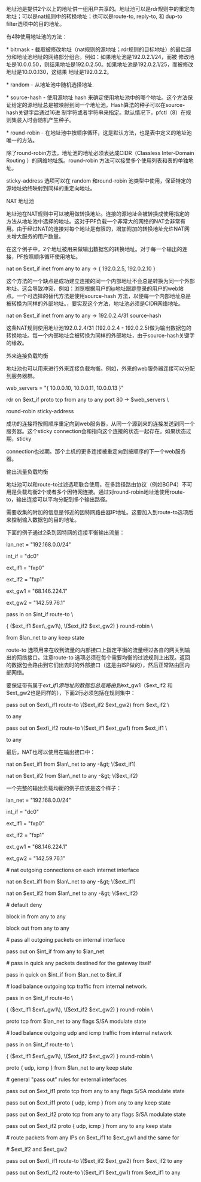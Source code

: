 地址池是提供2个以上的地址供一组用户共享的。地址池可以是rdr规则中的重定向地址；可以是nat规则中的转换地址；也可以是route-to, reply-to, 和 dup-to filter选项中的目的地址。 



有4种使用地址池的方法： 



\* bitmask - 截取被修改地址（nat规则的源地址；rdr规则的目标地址）的最后部分和地址池地址的网络部分组合。例如：如果地址池是192.0.2.1/24，而被 修改地址是10.0.0.50，则结果地址是192.0.2.50。如果地址池是192.0.2.1/25，而被修改地址是10.0.0.130，这结果 地址是192.0.2.2。 

\* random - 从地址池中随机选择地址. 

\* source-hash - 使用源地址 hash 来确定使用地址池中的哪个地址。这个方法保证给定的源地址总是被映射到同一个地址池。Hash算法的种子可以在source-hash关键字后通过16进 制字符或者字符串来指定。默认情况下，pfctl（8）在规则集装入时会随机产生种子。 

\* round-robin - 在地址池中按顺序循环，这是默认方法，也是表中定义的地址池唯一的方法。 



除了round-robin方法，地址池的地址必须表达成CIDR（Classless Inter-Domain Routing ）的网络地址族。round-robin 方法可以接受多个使用列表和表的单独地址。 



sticky-address 选项可以在 random 和round-robin 池类型中使用，保证特定的源地址始终映射到同样的重定向地址。 



NAT 地址池 



地址池在NAT规则中可以被用做转换地址。连接的源地址会被转换成使用指定的方法从地址池中选择的地址。这对于PF负载一个非常大的网络的NAT会非常有用。由于经过NAT的连接对每个地址是有限的，增加附加的转换地址允许NAT网关增大服务的用户数量。 



在这个例子中，2个地址被用来做输出数据包的转换地址。对于每一个输出的连接，PF按照顺序循环使用地址。 





nat on $ext\_if inet from any to any -&gt; { 192.0.2.5, 192.0.2.10 } 



这个方法的一个缺点是成功建立连接的同一个内部地址不会总是转换为同一个外部地址。这会导致冲突，例如：浏览根据用户的ip地址跟踪登录的用户的web站 点。一个可选择的替代方法是使用source-hash 方法，以便每一个内部地址总是被转换为同样的外部地址。，要实现这个方法，地址池必须是CIDR网络地址。 



nat on $ext\_if inet from any to any -&gt; 192.0.2.4/31 source-hash 



这条NAT规则使用地址池192.0.2.4/31 \(192.0.2.4 - 192.0.2.5\)做为输出数据包的转换地址。每一个内部地址会被转换为同样的外部地址，由于source-hash关键字的缘故。 



外来连接负载均衡 



地址池也可以用来进行外来连接负载均衡。例如，外来的web服务器连接可以分配到服务器群。 



web\_servers = "{ 10.0.0.10, 10.0.0.11, 10.0.0.13 }" 



rdr on $ext\_if proto tcp from any to any port 80 -&gt; $web\_servers \ 

round-robin sticky-address 



成功的连接将按照顺序重定向到web服务器，从同一个源到来的连接发送到同一个服务器。这个sticky connection会和指向这个连接的状态一起存在。如果状态过期，sticky 

connection也过期。那个主机的更多连接被重定向到按顺序的下一个web服务器。 



输出流量负载均衡 



地址池可以和route-to过滤选项联合使用，在多路径路由协议（例如BGP4）不可用是负载均衡2个或者多个因特网连接。通过对round-robin地址池使用route-to，输出连接可以平均分配到多个输出路径。 



需要收集的附加的信息是邻近的因特网路由器IP地址。这要加入到route-to选项后来控制输入数据包的目的地址。 



下面的例子通过2条到因特网的连接平衡输出流量： 



lan\_net = "192.168.0.0/24" 

int\_if = "dc0" 

ext\_if1 = "fxp0" 

ext\_if2 = "fxp1" 

ext\_gw1 = "68.146.224.1" 

ext\_gw2 = "142.59.76.1" 



pass in on $int\_if route-to \ 

{ \($ext\_if1 $ext\_gw1\), \($ext\_if2 $ext\_gw2\) } round-robin \ 

from $lan\_net to any keep state 



route-to 选项用来在收到流量的内部接口上指定平衡的流量经过各自的网关到输出的网络接口。注意route-to 选项必须在每个需要均衡的过滤规则上出现。返回的数据包会路由到它们出去时的外部接口（这是由ISP做的），然后正常路由回内部网络。 



要保证带有属于$ext\_if1源地址的数据包总是路由到$ext\_gw1（$ext\_if2 和 $ext\_gw2也是同样的），下面2行必须包括在规则集中： 



pass out on $ext\_if1 route-to \($ext\_if2 $ext\_gw2\) from $ext\_if2 \ 

to any 

pass out on $ext\_if2 route-to \($ext\_if1 $ext\_gw1\) from $ext\_if1 \ 

to any 



最后，NAT也可以使用在输出接口中： 



nat on $ext\_if1 from $lan\_net to any -&gt; \($ext\_if1\) 

nat on $ext\_if2 from $lan\_net to any -&gt; \($ext\_if2\) 



一个完整的输出负载均衡的例子应该是这个样子： 



lan\_net = "192.168.0.0/24" 

int\_if = "dc0" 

ext\_if1 = "fxp0" 

ext\_if2 = "fxp1" 

ext\_gw1 = "68.146.224.1" 

ext\_gw2 = "142.59.76.1" 



\# nat outgoing connections on each internet interface 

nat on $ext\_if1 from $lan\_net to any -&gt; \($ext\_if1\) 

nat on $ext\_if2 from $lan\_net to any -&gt; \($ext\_if2\) 



\# default deny 

block in from any to any 

block out from any to any 



\# pass all outgoing packets on internal interface 

pass out on $int\_if from any to $lan\_net 

\# pass in quick any packets destined for the gateway itself 

pass in quick on $int\_if from $lan\_net to $int\_if 

\# load balance outgoing tcp traffic from internal network. 

pass in on $int\_if route-to \ 

{ \($ext\_if1 $ext\_gw1\), \($ext\_if2 $ext\_gw2\) } round-robin \ 

proto tcp from $lan\_net to any flags S/SA modulate state 

\# load balance outgoing udp and icmp traffic from internal network 

pass in on $int\_if route-to \ 

{ \($ext\_if1 $ext\_gw1\), \($ext\_if2 $ext\_gw2\) } round-robin \ 

proto { udp, icmp } from $lan\_net to any keep state 



\# general "pass out" rules for external interfaces 

pass out on $ext\_if1 proto tcp from any to any flags S/SA modulate state 

pass out on $ext\_if1 proto { udp, icmp } from any to any keep state 

pass out on $ext\_if2 proto tcp from any to any flags S/SA modulate state 

pass out on $ext\_if2 proto { udp, icmp } from any to any keep state 



\# route packets from any IPs on $ext\_if1 to $ext\_gw1 and the same for 

\# $ext\_if2 and $ext\_gw2 

pass out on $ext\_if1 route-to \($ext\_if2 $ext\_gw2\) from $ext\_if2 to any 

pass out on $ext\_if2 route-to \($ext\_if1 $ext\_gw1\) from $ext\_if1 to any 

